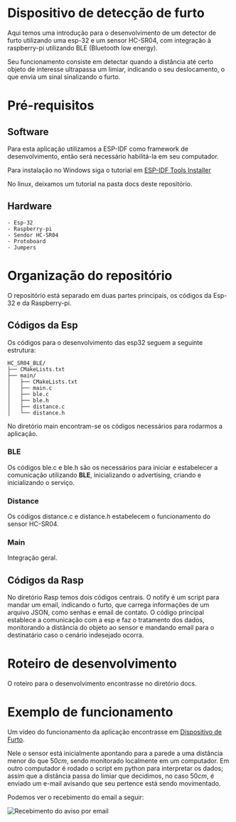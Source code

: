 # Dispositivo de detecção de furto

Aqui temos uma introdução para o desenvolvimento de um detector de furto utilizando uma esp-32 e um sensor HC-SR04, com integração à raspberry-pi utilizando BLE (Bluetooth low energy).

Seu funcionamento consiste em detectar quando a distância até certo objeto de interesse ultrapassa um limiar, indicando o seu deslocamento, o que envia um sinal sinalizando o furto.

# Pré-requisitos

## Software

Para esta aplicação utilizamos a ESP-IDF como framework de desenvolvimento, então será necessário habilitá-la em seu computador.

Para instalação no Windows siga o tutorial em [ESP-IDF Tools Installer](https://docs.espressif.com/projects/esp-idf/en/latest/esp32/get-started/windows-setup.html) 

No linux, deixamos um tutorial na pasta docs deste repositório.

## Hardware

    - Esp-32
    - Raspberry-pi
    - Sendor HC-SR04
    - Protoboard
    - Jumpers

# Organização do repositório

O repositório está separado em duas partes principais, os códigos da Esp-32 e da Raspberry-pi.

## Códigos da Esp
Os códigos para o desenvolvimento das esp32 seguem a seguinte estrutura:

```
HC_SR04_BLE/
├── CMakeLists.txt
├── main/
│   ├── CMakeLists.txt
│   ├── main.c
│   ├── ble.c
│   ├── ble.h
│   ├── distance.c
│   └── distance.h
```


No diretório main encontram-se os códigos necessários para rodarmos a aplicação.

### BLE

Os códigos ble.c e ble.h são os necessários para iniciar e estabelecer a comunicação utilizando **BLE**, inicializando o advertising, criando e inicializando o serviço. 


### Distance

Os códigos distance.c e distance.h estabelecem o funcionamento do sensor HC-SR04.


### Main

Integração geral.

## Códigos da Rasp

No diretório Rasp temos dois códigos centrais. O notify é um script para mandar um email, indicando o furto, que carrega informações de um arquivo JSON, como senhas e email de contato.
O código principal establece a comunicação com a esp e faz o tratamento dos dados, monitorando a distância do objeto ao sensor e mandando email para o destinatário caso o cenário indesejado ocorra.

# Roteiro de desenvolvimento

O roteiro para o desenvolvimento encontrasse no diretório docs.


# Exemplo de funcionamento

Um vídeo do funcionamento da aplicação encontrasse em [Dispositivo de Furto](https://drive.google.com/file/d/1jwvIjIcPTdUgK3YZiart0jEQs2KiShMS/view?usp=drive_link).

Nele o sensor está inicialmente apontando para a parede a uma distância menor do que $50cm$, sendo monitorado localmente em um computador. Em outro computador é rodado o script em python para interpretar os dados; assim que a distância passa do limiar que decidimos, no caso $50cm$, é enviado um e-mail avisando que seu pertence está sendo movimentado. 

Podemos ver o recebimento do email a seguir:

![Recebimento do aviso por email](/SEL0337---Projetos-em-Sistemas-Embarcados/Pratica5/Parte2/docs/email.png) 

